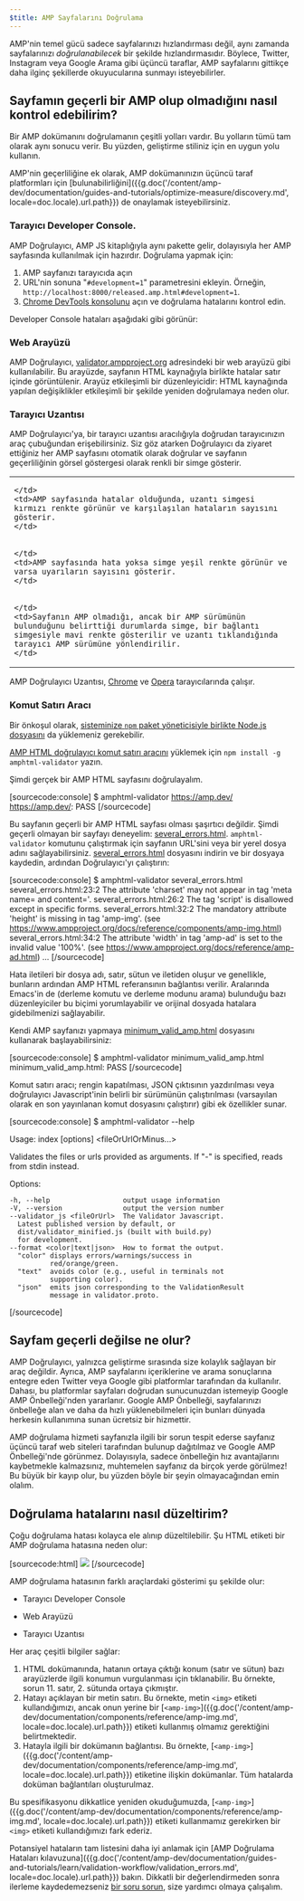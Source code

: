 ```yaml
---
$title: AMP Sayfalarını Doğrulama
---
```


AMP'nin temel gücü sadece sayfalarınızı hızlandırması değil, aynı zamanda sayfalarınızı *doğrulanabilecek* bir şekilde hızlandırmasıdır. Böylece, Twitter, Instagram veya Google Arama gibi üçüncü taraflar, AMP sayfalarını gittikçe daha ilginç şekillerde okuyucularına sunmayı isteyebilirler.

## Sayfamın geçerli bir AMP olup olmadığını nasıl kontrol edebilirim?

Bir AMP dokümanını doğrulamanın çeşitli yolları vardır. Bu yolların tümü tam olarak aynı sonucu verir. Bu yüzden, geliştirme stiliniz için en uygun yolu kullanın.

AMP'nin geçerliliğine ek olarak, AMP dokümanınızın üçüncü taraf platformları için [bulunabilirliğini]({{g.doc('/content/amp-dev/documentation/guides-and-tutorials/optimize-measure/discovery.md', locale=doc.locale).url.path}}) de onaylamak isteyebilirsiniz.

### Tarayıcı Developer Console.

AMP Doğrulayıcı, AMP JS kitaplığıyla aynı pakette gelir, dolayısıyla her AMP sayfasında kullanılmak için hazırdır. Doğrulama yapmak için:

1. AMP sayfanızı tarayıcıda açın
1. URL'nin sonuna "`#development=1`" parametresini ekleyin. Örneğin, `http://localhost:8000/released.amp.html#development=1`.
1. [Chrome DevTools konsolunu](https://developers.google.com/web/tools/chrome-devtools/debug/console/) açın ve doğrulama hatalarını kontrol edin.

Developer Console hataları aşağıdaki gibi görünür:

<amp-img src="/static/img/docs/validator_errors.png" width="713" height="243" alt="Chrome Developer Console&#39;daki AMP Doğrulayıcı hatalarının ekran görüntüsü" layout="responsive"></amp-img>

### Web Arayüzü

AMP Doğrulayıcı, [validator.ampproject.org](https://validator.ampproject.org/) adresindeki bir web arayüzü gibi kullanılabilir. Bu arayüzde, sayfanın HTML kaynağıyla birlikte hatalar satır içinde görüntülenir.
Arayüz etkileşimli bir düzenleyicidir: HTML kaynağında yapılan değişiklikler etkileşimli  bir şekilde yeniden doğrulamaya neden olur.

<amp-img src="/static/img/docs/validator_web_ui.png" width="660" height="507" alt="Hata örneklerinin bulunduğu validator.ampproject.org web sitesinin ekran görüntüsü." layout="responsive"></amp-img>

### Tarayıcı Uzantısı

AMP Doğrulayıcı'ya, bir tarayıcı uzantısı aracılığıyla doğrudan tarayıcınızın araç çubuğundan erişebilirsiniz. Siz göz atarken Doğrulayıcı da ziyaret ettiğiniz her AMP sayfasını otomatik olarak doğrular ve sayfanın geçerliliğinin görsel göstergesi olarak renkli bir simge gösterir.

<table>
  <tr>
    <td>
      <amp-img src="/static/img/docs/validator_icon_invalid.png" width="20" height="20" alt="Geçersiz AMP dokümanını belirten kırmızı AMP simgesi." layout="fixed"></amp-img>

    </td>
    <td>AMP sayfasında hatalar olduğunda, uzantı simgesi kırmızı renkte görünür ve karşılaşılan hataların sayısını gösterir.
    </td>
  </tr>
  <tr>
    <td>
      <amp-img src="/static/img/docs/validator_icon_valid.png" width="20" height="20" alt="Geçerli AMP dokümanını belirten yeşil AMP simgesi." layout="fixed"></amp-img>

    </td>
    <td>AMP sayfasında hata yoksa simge yeşil renkte görünür ve varsa uyarıların sayısını gösterir.
    </td>
  </tr>
  <tr>
    <td>
      <amp-img src="/static/img/docs/validator_icon_link.png" width="20" height="20" alt="Tıklandığında AMP HTML varyantını belirten mavi AMP simgesi." layout="fixed"></amp-img>

    </td>
    <td>Sayfanın AMP olmadığı, ancak bir AMP sürümünün bulunduğunu belirttiği durumlarda simge, bir bağlantı simgesiyle mavi renkte gösterilir ve uzantı tıklandığında tarayıcı AMP sürümüne yönlendirilir.
    </td>
  </tr>
</table>

AMP Doğrulayıcı Uzantısı, [Chrome](https://chrome.google.com/webstore/detail/amp-validator/nmoffdblmcmgeicmolmhobpoocbbmknc) ve [Opera](https://addons.opera.com/en-gb/extensions/details/amp-validator/) tarayıcılarında çalışır.

### Komut Satırı Aracı

Bir önkoşul olarak, [sisteminize `npm` paket yöneticisiyle birlikte Node.js dosyasını](https://docs.npmjs.com/getting-started/installing-node) da yüklemeniz gerekebilir.

[AMP HTML doğrulayıcı komut satırı aracını](https://www.npmjs.com/package/amphtml-validator) yüklemek için `npm install -g amphtml-validator` yazın.

Şimdi gerçek bir AMP HTML sayfasını doğrulayalım.

[sourcecode:console]
$ amphtml-validator https://amp.dev/
https://amp.dev/: PASS
[/sourcecode]

Bu sayfanın geçerli bir AMP HTML sayfası olması şaşırtıcı değildir. Şimdi geçerli olmayan bir sayfayı deneyelim:
[several_errors.html](https://raw.githubusercontent.com/ampproject/amphtml/master/validator/testdata/feature_tests/several_errors.html). `amphtml-validator` komutunu çalıştırmak için sayfanın URL'sini veya bir yerel dosya adını sağlayabilirsiniz. [several_errors.html](https://raw.githubusercontent.com/ampproject/amphtml/master/validator/testdata/feature_tests/several_errors.html) dosyasını indirin ve bir dosyaya kaydedin, ardından Doğrulayıcı'yı çalıştırın:

[sourcecode:console]
$ amphtml-validator several_errors.html
several_errors.html:23:2 The attribute 'charset' may not appear in tag 'meta name= and content='.
several_errors.html:26:2 The tag 'script' is disallowed except in specific forms.
several_errors.html:32:2 The mandatory attribute 'height' is missing in tag 'amp-img'. (see https://www.ampproject.org/docs/reference/components/amp-img.html)
several_errors.html:34:2 The attribute 'width' in tag 'amp-ad' is set to the invalid value '100%'. (see https://www.ampproject.org/docs/reference/amp-ad.html)
...
[/sourcecode]

Hata iletileri bir dosya adı, satır, sütun ve iletiden oluşur ve genellikle, bunların ardından AMP HTML referansının bağlantısı verilir. Aralarında Emacs'in de (derleme komutu ve derleme modunu arama) bulunduğu bazı düzenleyiciler bu biçimi yorumlayabilir ve orijinal dosyada hatalara gidebilmenizi sağlayabilir.

Kendi AMP sayfanızı yapmaya [minimum_valid_amp.html](https://raw.githubusercontent.com/ampproject/amphtml/master/validator/testdata/feature_tests/minimum_valid_amp.html) dosyasını kullanarak başlayabilirsiniz:

[sourcecode:console]
$ amphtml-validator minimum_valid_amp.html
minimum_valid_amp.html: PASS
[/sourcecode]

Komut satırı aracı; rengin kapatılması, JSON çıktısının yazdırılması veya doğrulayıcı Javascript'inin belirli bir sürümünün çalıştırılması (varsayılan olarak en son yayınlanan komut dosyasını çalıştırır) gibi ek özellikler sunar.

[sourcecode:console]
$ amphtml-validator --help

  Usage: index [options] <fileOrUrlOrMinus...>

  Validates the files or urls provided as arguments. If "-" is
  specified, reads from stdin instead.

  Options:

    -h, --help                  output usage information
    -V, --version               output the version number
    --validator_js <fileOrUrl>  The Validator Javascript.
      Latest published version by default, or
      dist/validator_minified.js (built with build.py)
      for development.
    --format <color|text|json>  How to format the output.
      "color" displays errors/warnings/success in
              red/orange/green.
      "text"  avoids color (e.g., useful in terminals not
              supporting color).
      "json"  emits json corresponding to the ValidationResult
              message in validator.proto.
[/sourcecode]

## Sayfam geçerli değilse ne olur?

AMP Doğrulayıcı, yalnızca geliştirme sırasında size kolaylık sağlayan bir araç değildir. Ayrıca, AMP sayfalarını içeriklerine ve arama sonuçlarına entegre eden Twitter veya Google gibi platformlar tarafından da kullanılır. Dahası, bu platformlar sayfaları doğrudan sunucunuzdan istemeyip Google AMP Önbelleği'nden yararlanır. Google AMP Önbelleği, sayfalarınızı önbelleğe alan ve daha da hızlı yüklenebilmeleri için bunları dünyada herkesin kullanımına sunan ücretsiz bir hizmettir.

AMP doğrulama hizmeti sayfanızla ilgili bir sorun tespit ederse sayfanız üçüncü taraf web siteleri tarafından bulunup dağıtılmaz ve Google AMP Önbelleği'nde görünmez. Dolayısıyla, sadece önbelleğin hız avantajlarını kaybetmekle kalmazsınız, muhtemelen sayfanız da birçok yerde görülmez! Bu büyük bir kayıp olur, bu yüzden böyle bir şeyin olmayacağından emin olalım.

## Doğrulama hatalarını nasıl düzeltirim?

Çoğu doğrulama hatası kolayca ele alınıp düzeltilebilir. Şu HTML etiketi bir AMP doğrulama hatasına neden olur:

[sourcecode:html]
<img src="cat.png">
[/sourcecode]

AMP doğrulama hatasının farklı araçlardaki gösterimi şu şekilde olur:

* Tarayıcı Developer Console
<amp-img alt="AMP hatası: &quot;img&quot; etiketi yalnızca &quot;noscript&quot; etiketinin bir alt öğesi olarak görünebilir.Şunu mu demek istediniz: &quot;amp-img&quot;?11. satır, 2. sütun" height="30" src="/static/img/docs/validator_console_imgerror.png" width="696" layout="responsive"></amp-img>

* Web Arayüzü
<amp-img alt="AMP hatası: &quot;img&quot; etiketi yalnızca &quot;noscript&quot; etiketinin bir alt öğesi olarak görünebilir.Şunu mu demek istediniz: &quot;amp-img&quot;?11. satır, 2. sütun" height="58" src="/static/img/docs/validator_webui_imgerror.png" width="676" layout="responsive"></amp-img>

* Tarayıcı Uzantısı
<amp-img alt="AMP hatası: &quot;img&quot; etiketi yalnızca &quot;noscript&quot; etiketinin bir alt öğesi olarak görünebilir.Şunu mu demek istediniz: &quot;amp-img&quot;?11. satır, 2. sütun" height="108" src="/static/img/docs/validator_extension_imgerror.png" width="724" layout="responsive"></amp-img>

Her araç çeşitli bilgiler sağlar:

1. HTML dokümanında, hatanın ortaya çıktığı konum (satır ve sütun) bazı arayüzlerde ilgili konumun vurgulanması için tıklanabilir. Bu örnekte, sorun 11. satır, 2. sütunda ortaya çıkmıştır.
1. Hatayı açıklayan bir metin satırı. Bu örnekte, metin `<img>` etiketi kullandığımızı, ancak onun yerine bir [`<amp-img>`]({{g.doc('/content/amp-dev/documentation/components/reference/amp-img.md', locale=doc.locale).url.path}}) etiketi kullanmış olmamız gerektiğini belirtmektedir.
1. Hatayla ilgili bir dokümanın bağlantısı. Bu örnekte, [`<amp-img>`]({{g.doc('/content/amp-dev/documentation/components/reference/amp-img.md', locale=doc.locale).url.path}}) etiketine ilişkin dokümanlar. Tüm hatalarda doküman bağlantıları oluşturulmaz.

Bu spesifikasyonu dikkatlice yeniden okuduğumuzda, [`<amp-img>`]({{g.doc('/content/amp-dev/documentation/components/reference/amp-img.md', locale=doc.locale).url.path}}) etiketi kullanmamız gerekirken bir `<img>` etiketi kullandığımızı fark ederiz.

Potansiyel hataların tam listesini daha iyi anlamak için [AMP Doğrulama Hataları kılavuzuna]({{g.doc('/content/amp-dev/documentation/guides-and-tutorials/learn/validation-workflow/validation_errors.md', locale=doc.locale).url.path}}) bakın.
Dikkatli bir değerlendirmeden sonra ilerleme kaydedemezseniz [bir soru sorun](http://stackoverflow.com/questions/tagged/amp-html), size yardımcı olmaya çalışalım.
